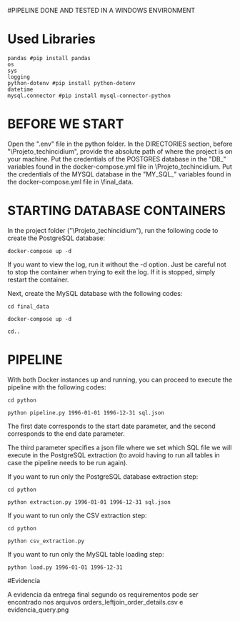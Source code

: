 #PIPELINE DONE AND TESTED IN A WINDOWS ENVIRONMENT
# Used Libraries

```
pandas #pip install pandas
os
sys
logging
python-dotenv #pip install python-dotenv
datetime
mysql.connector #pip install mysql-connector-python
```
# BEFORE WE START

Open the ".env" file in the python folder. In the DIRECTORIES section, before "\Projeto_techincidium", provide the absolute path of where the project is on your machine.
Put the credentials of the POSTGRES database in the "DB_" variables found in the docker-compose.yml file in \Projeto_techincidium.
Put the credentials of the MYSQL database in the "MY_SQL_" variables found in the docker-compose.yml file in \final_data.


# STARTING DATABASE CONTAINERS
In the project folder ("\Projeto_techincidium"), run the following code to create the PostgreSQL database:


```
docker-compose up -d 
```
If you want to view the log, run it without the -d option. Just be careful not to stop the container when trying to exit the log. If it is stopped, simply restart the container.

Next, create the MySQL database with the following codes:

```
cd final_data

docker-compose up -d 

cd..
```
# PIPELINE
With both Docker instances up and running, you can proceed to execute the pipeline with the following codes:

```
cd python

python pipeline.py 1996-01-01 1996-12-31 sql.json
```

The first date corresponds to the start date parameter, and the second corresponds to the end date parameter.

The third parameter specifies a json file where we set which SQL file we will execute in the PostgreSQL extraction (to avoid having to run all tables in case the pipeline needs to be run again).

If you want to run only the PostgreSQL database extraction step:
```
cd python

python extraction.py 1996-01-01 1996-12-31 sql.json
```

If you want to run only the CSV extraction step:
```
cd python

python csv_extraction.py
```

If you want to run only the MySQL table loading step:

```
python load.py 1996-01-01 1996-12-31
```

#Evidencia

A evidencia da entrega final segundo os requirementos pode ser encontrado nos arquivos orders_leftjoin_order_details.csv e evidencia_query.png
